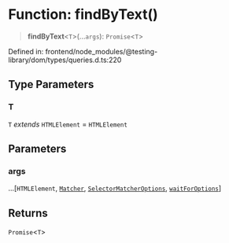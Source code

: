 # Function: findByText()

> **findByText**\<`T`\>(...`args`): `Promise`\<`T`\>

Defined in: frontend/node\_modules/@testing-library/dom/types/queries.d.ts:220

## Type Parameters

### T

`T` *extends* `HTMLElement` = `HTMLElement`

## Parameters

### args

...\[`HTMLElement`, [`Matcher`](../type-aliases/Matcher.md), [`SelectorMatcherOptions`](../interfaces/SelectorMatcherOptions.md), [`waitForOptions`](../interfaces/waitForOptions.md)\]

## Returns

`Promise`\<`T`\>
